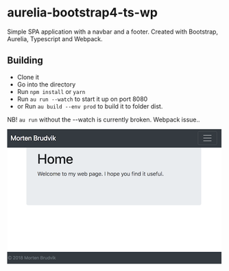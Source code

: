 # aurelia-bootstrap4-ts-wp
Simple SPA application with a navbar and a footer. Created with Bootstrap, Aurelia, Typescript and Webpack.

## Building

* Clone it
* Go into the directory
* Run `npm install` or `yarn`
* Run `au run --watch` to start it up on port 8080
* or Run `au build --env prod` to build it to folder dist.

NB! `au run` without the --watch is currently broken. Webpack issue..

![Screenshot](docs/screenshot.png?raw=true "Screenshot of the application")
